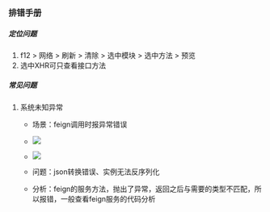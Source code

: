 ### 排错手册

##### 定位问题

1. f12 > 网络 > 刷新 > 清除 > 选中模块 > 选中方法 > 预览
2. 选中XHR可只查看接口方法



##### 常见问题

1. 系统未知异常

   * 场景：feign调用时报异常错误
   * ![](C:\Users\yangyim\Pictures\snipaste\Snipaste_2020-09-23_18-08-59.jpg)
   * ![](C:\Users\yangyim\Pictures\snipaste\Snipaste_2020-09-23_18-09-41.jpg)

   * 问题：json转换错误、实例无法反序列化
   * 分析：feign的服务方法，抛出了异常，返回之后与需要的类型不匹配，所以报错，一般查看feign服务的代码分析